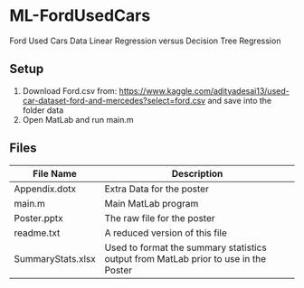 # ML-FordUsedCars
 Ford Used Cars Data Linear Regression versus Decision Tree Regression

## Setup
1. Download Ford.csv from: https://www.kaggle.com/adityadesai13/used-car-dataset-ford-and-mercedes?select=ford.csv and save into the folder data
2. Open MatLab and run main.m

## Files
| File Name | Description |
| --------- | ----------- |
| Appendix.dotx | Extra Data for the poster |
| main.m | Main MatLab program |
| Poster.pptx | The raw file for the poster |
| readme.txt | A reduced version of this file |
| SummaryStats.xlsx | Used to format the summary statistics output from MatLab prior to use in the Poster |